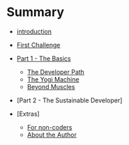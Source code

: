 # Summary

* [introduction](README.md)

* [First Challenge](a_first_example.md)

* [Part 1 - The Basics](part_1_-_the_developers_path.md)
   * [The Developer Path](understanding_the_beast.md)
   * [The Yogi Machine](the_yogi_machine.md)
   * [Beyond Muscles](beyond_muscles.md)
   
* [Part 2 - The Sustainable Developer]


* [Extras]
   * [For non-coders](learn_how_to_code.md)
   * [About the Author](authorsnote.md)

